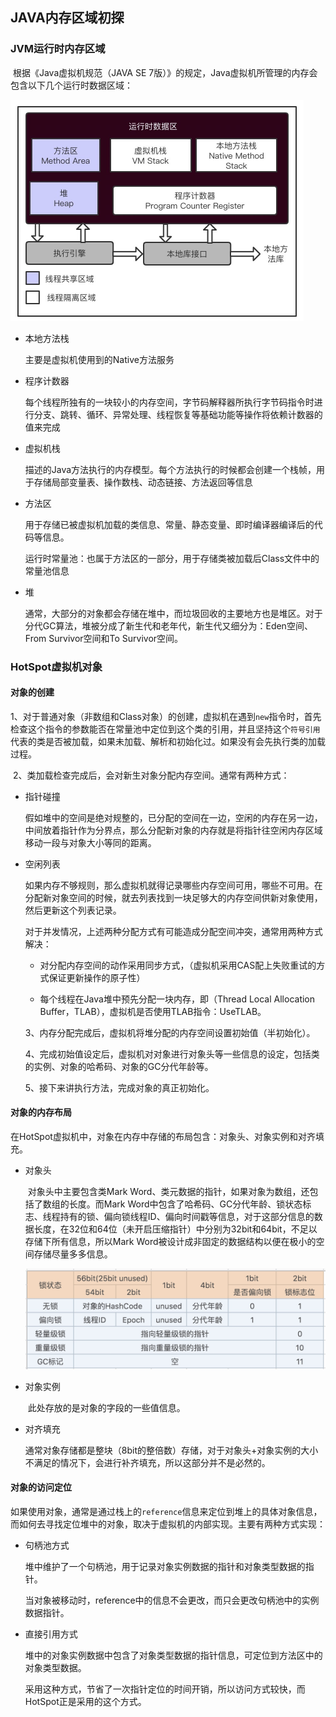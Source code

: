 ## JAVA内存区域初探

### JVM运行时内存区域

​	根据《Java虚拟机规范（JAVA SE 7版）》的规定，Java虚拟机所管理的内存会包含以下几个运行时数据区域：

<img src="../img/jvm/jvm运行时数据区.jpg" style="zoom:50%;" />

+ 本地方法栈

  主要是虚拟机使用到的Native方法服务

+ 程序计数器

  每个线程所独有的一块较小的内存空间，字节码解释器所执行字节码指令时进行分支、跳转、循环、异常处理、线程恢复等基础功能等操作将依赖计数器的值来完成

+ 虚拟机栈

  描述的Java方法执行的内存模型。每个方法执行的时候都会创建一个栈帧，用于存储局部变量表、操作数栈、动态链接、方法返回等信息

+ 方法区

  用于存储已被虚拟机加载的类信息、常量、静态变量、即时编译器编译后的代码等信息。

  运行时常量池：也属于方法区的一部分，用于存储类被加载后Class文件中的常量池信息

+ 堆

  通常，大部分的对象都会存储在堆中，而垃圾回收的主要地方也是堆区。对于分代GC算法，堆被分成了新生代和老年代，新生代又细分为：Eden空间、From Survivor空间和To Survivor空间。



### HotSpot虚拟机对象

#### 对象的创建

​		1、对于普通对象（非数组和Class对象）的创建，虚拟机在遇到`new`指令时，首先检查这个指令的参数能否在常量池中定位到这个类的引用，并且坚持这个`符号引用`代表的类是否被加载，如果未加载、解析和初始化过。如果没有会先执行类的加载过程。

​		2、类加载检查完成后，会对新生对象分配内存空间。通常有两种方式：

+ 指针碰撞

  ​		假如堆中的空间是绝对规整的，已分配的空间在一边，空闲的内存在另一边，中间放着指针作为分界点，那么分配新对象的内存就是将指针往空闲内存区域移动一段与对象大小等同的距离。

+ 空闲列表

  ​		如果内存不够规则，那么虚拟机就得记录哪些内存空间可用，哪些不可用。在分配新对象空间的时候，就去列表找到一块足够大的内存空间供新对象使用，然后更新这个列表记录。

  对于并发情况，上述两种分配方式有可能造成分配空间冲突，通常用两种方式解决：

  + 对分配内存空间的动作采用同步方式，（虚拟机采用CAS配上失败重试的方式保证更新操作的原子性）

  + 每个线程在Java堆中预先分配一块内存，即（Thread Local Allocation Buffer，TLAB），虚拟机是否使用TLAB指令：UseTLAB。

  3、内存分配完成后，虚拟机将堆分配的内存空间设置初始值（半初始化）。

  4、完成初始值设定后，虚拟机对对象进行对象头等一些信息的设定，包括类的实例、对象的哈希码、对象的GC分代年龄等。

  5、接下来讲执行<init>方法，完成对象的真正初始化。

#### 对象的内存布局

​		在HotSpot虚拟机中，对象在内存中存储的布局包含：对象头、对象实例和对齐填充。

+ 对象头

  ​		对象头中主要包含类Mark Word、类元数据的指针，如果对象为数组，还包括了数组的长度。而Mark Word中包含了哈希码、GC分代年龄、锁状态标志、线程持有的锁、偏向锁线程ID、偏向时间戳等信息，对于这部分信息的数据长度，在32位和64位（未开启压缩指针）中分别为32bit和64bit，不足以存储下所有信息，所以Mark Word被设计成非固定的数据结构以便在极小的空间存储尽量多多信息。

  ![](../img/jvm/MarkWord分布.jpeg)

+ 对象实例

  ​		此处存放的是对象的字段的一些值信息。

+ 对齐填充

  ​		通常对象存储都是整块（8bit的整倍数）存储，对于对象头+对象实例的大小不满足的情况下，会进行补齐填充，所以这部分并不是必然的。

#### 对象的访问定位

​		如果使用对象，通常是通过栈上的`reference`信息来定位到堆上的具体对象信息，而如何去寻找定位堆中的对象，取决于虚拟机的内部实现。主要有两种方式实现：

+ 句柄池方式

  堆中维护了一个句柄池，用于记录对象实例数据的指针和对象类型数据的指针。

  当对象被移动时，reference中的信息不会更改，而只会更改句柄池中的实例数据指针。

+ 直接引用方式

  堆中的对象实例数据中包含了对象类型数据的指针信息，可定位到方法区中的对象类型数据。

  采用这种方式，节省了一次指针定位的时间开销，所以访问方式较快，而HotSpot正是采用的这个方式。



